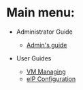 Main menu:
==========

*   Administrator Guide
    *   [Admin's guide](/administrator_guide.html "Administrator Guide")

*   User Guides
    *   [VM Managing](/user_guide_VMs.html "Manage your private cluster")
    *   [eIP Configuration](/user_guide_elastic_IP.html "Configure your elastic IP")
